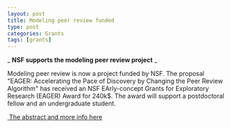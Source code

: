 ```yaml
---
layout: post
title: Modeling peer review funded
type: post
categories: Grants
tags: [grants]
---
```


_ **NSF supports the modeling peer review project** _

Modeling peer review is now a project funded by NSF. The proposal "EAGER: Accelerating the Pace of Discovery by Changing the Peer Review Algorithm" has received an NSF EArly-concept Grants for Exploratory Research (EAGER) Award for 240k$. The award will support a postdoctoral fellow and an undergraduate student.

[&nbsp;The abstract and more info here](http://www.nsf.gov/awardsearch/showAward.do?AwardNumber=1042164)

